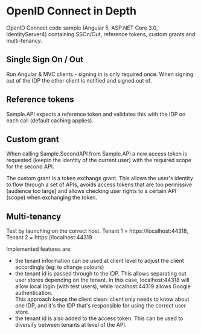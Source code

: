 # OpenID Connect in Depth
OpenID Connect code sample (Angular 5, ASP.NET Core 3.0, IdentityServer4) containing SSOn/Out, reference tokens, custom grants and multi-tenancy.  

## Single Sign On / Out 
Run Angular & MVC clients - signing in is only required once.   When signing out of the IDP the other client is notified and signed out of.

## Reference tokens
Sample.API expects a reference token and validates this with the IDP on each call (default caching applies).

## Custom grant
When calling Sample.SecondAPI from Sample.API a new access token is requested (keepin the identity of the current user) with the required scope for the second API.  

The custom grant is a token exchange grant.  This allows the user's identity to flow through a set of APIs, avoids access tokens that are too permissive (audience too large) and allows checking user rights to a certain API (scope) when exchanging the token.

## Multi-tenancy
Test by launching on the correct host.  Tenant 1 = https://localhost:44318, Tenant 2 = https://localhost:44319

Implemented features are:
- the tenant information can be used at client level to adjust the client accordingly (eg: to change colours)
- the tenant id is passed through to the IDP.  This allows separating out user stores depending on the tenant.  In this case, localhost:44318 will allow local login (with test users), while localhost:44319 allows Google authentication.  
This approach keeps the client clean: client only needs to know about one IDP, and it's the IDP that's responsible for using the correct user store.
- the tenant id is also added to the access token.  This can be used to diversify between tenants at level of the API.
